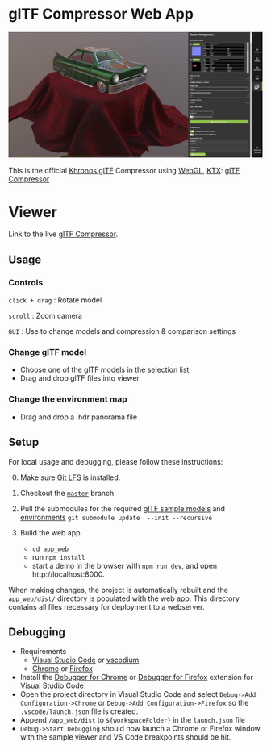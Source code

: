 glTF Compressor Web App
==============================

[![](../assets/images/ToyCar.jpg)](https://github.khronos.org/glTF-Compressor-Release/)

This is the official [Khronos glTF](https://www.khronos.org/gltf/) Compressor using [WebGL](https://www.khronos.org/webgl/), [KTX](https://www.khronos.org/ktx/): [glTF Compressor](https://github.khronos.org/glTF-Compressor-Release/)


Viewer
======

Link to the live [glTF Compressor](https://github.khronos.org/glTF-Compressor-Release/).

Usage
-----

### Controls

`click + drag` : Rotate model

`scroll` : Zoom camera

`GUI` : Use to change models and compression & comparison settings

### Change glTF model

* Choose one of the glTF models in the selection list
* Drag and drop glTF files into viewer

### Change the environment map
* Drag and drop a .hdr panorama file

Setup
-----

For local usage and debugging, please follow these instructions:

0. Make sure [Git LFS](https://git-lfs.github.com) is installed.

1. Checkout the [`master`](../../tree/master) branch

2. Pull the submodules for the required [glTF sample models](https://github.com/KhronosGroup/glTF-Sample-Models) and [environments](https://github.com/KhronosGroup/glTF-Sample-Environments) `git submodule update  --init --recursive`

3. Build the web app
	- `cd app_web`
	- run `npm install`
	- start a demo in the browser with `npm run dev`, and open http://localhost:8000.

When making changes, the project is automatically rebuilt and the `app_web/dist/` directory is populated with the web app. This directory contains all files necessary for deployment to a webserver.

Debugging
---------

* Requirements
  * [Visual Studio Code](https://code.visualstudio.com/) or [vscodium](https://github.com/VSCodium/vscodium)
  * [Chrome](https://www.google.com/chrome/) or [Firefox](https://www.mozilla.org/en-US/firefox/new/)
* Install the [Debugger for Chrome](https://marketplace.visualstudio.com/items?itemName=msjsdiag.debugger-for-chrome) or [Debugger for Firefox](https://marketplace.visualstudio.com/items?itemName=hbenl.vscode-firefox-debug) extension for Visual Studio Code
* Open the project directory in Visual Studio Code and select `Debug->Add Configuration->Chrome` or `Debug->Add Configuration->Firefox` so the `.vscode/launch.json` file is created.
* Append `/app_web/dist` to `${workspaceFolder}` in the `launch.json` file
* `Debug->Start Debugging` should now launch a Chrome or Firefox window with the sample viewer and VS Code breakpoints should be hit.

